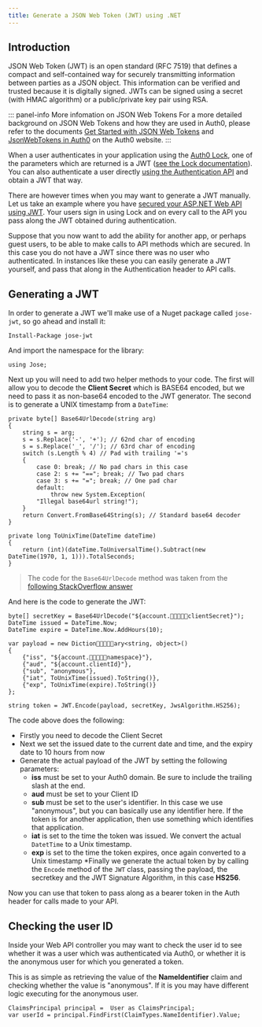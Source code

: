 ```yaml
---
title: Generate a JSON Web Token (JWT) using .NET
---
```


## Introduction 

JSON Web Token (JWT) is an open standard (RFC 7519) that defines a compact and self-contained way for securely transmitting information between parties as a JSON object. This information can be verified and trusted because it is digitally signed. JWTs can be signed using a secret (with HMAC algorithm) or a public/private key pair using RSA.

::: panel-info More infomation on JSON Web Tokens
For a more detailed background on JSON Web Tokens and how they are used in Auth0, please refer to the documents [Get Started with JSON Web Tokens](https://auth0.com/learn/json-web-tokens/) and [JsonWebTokens in Auth0](https://auth0.com/docs/jwt) on the Auth0 website.
:::

When a user authenticates in your application using the [Auth0 Lock](https://auth0.com/lock), one of the parameters which are returned is a JWT ([see the Lock documentation](https://auth0.com/docs/libraries/lock)). You can also authenticate a user directly [using the Authentication API](https://auth0.com/docs/auth-api#!#post--oauth-ro) and obtain a JWT that way.

There are however times when you may want to generate a JWT manually. Let us take an example where you have [secured your ASP.NET Web API using JWT](https://auth0.com/docs/quickstart/backend/webapi-owin/). Your users sign in using Lock and on every call to the API you pass along the JWT obtained during authentication.

Suppose that you now want to add the ability for another app, or perhaps guest users, to be able to make calls to API methods which are secured. In this case you do not have a JWT since there was no user who authenticated. In instances like these you can easily generate a JWT yourself, and pass that along in the Authentication header to API calls.	

## Generating a JWT

In order to generate a JWT we'll make use of a Nuget package called `jose-jwt`, so go ahead and install it:

```
Install-Package jose-jwt
```

And import the namespace for the library:

```
using Jose;
```

Next up you will need to add two helper methods to your code. The first will allow you to decode the **Client Secret** which is BASE64 encoded, but we need to pass it as non-base64 encoded to the JWT generator. The second is to generate a UNIX timestamp from a `DateTime`:

```
private byte[] Base64UrlDecode(string arg){    string s = arg;    s = s.Replace('-', '+'); // 62nd char of encoding    s = s.Replace('_', '/'); // 63rd char of encoding    switch (s.Length % 4) // Pad with trailing '='s    {        case 0: break; // No pad chars in this case        case 2: s += "=="; break; // Two pad chars        case 3: s += "="; break; // One pad char        default:            throw new System.Exception(        "Illegal base64url string!");    }    return Convert.FromBase64String(s); // Standard base64 decoder}private long ToUnixTime(DateTime dateTime){    return (int)(dateTime.ToUniversalTime().Subtract(new DateTime(1970, 1, 1))).TotalSeconds;}
```

> The code for the `Base64UrlDecode` method was taken from the [following StackOverflow answer](http://stackoverflow.com/a/33113820)

And here is the code to generate the JWT:

```
byte[] secretKey = Base64UrlDecode("${account.clientSecret}");DateTime issued = DateTime.Now;DateTime expire = DateTime.Now.AddHours(10);var payload = new Dictionary<string, object>(){    {"iss", "${account.namespace}"},    {"aud", "${account.clientId}"},    {"sub", "anonymous"},    {"iat", ToUnixTime(issued).ToString()},    {"exp", ToUnixTime(expire).ToString()}};            string token = JWT.Encode(payload, secretKey, JwsAlgorithm.HS256);```

The code above does the following:

* Firstly you need to decode the Client Secret
* Next we set the issued date to the current date and time, and the expiry date to 10 hours from now
* Generate the actual payload of the JWT by setting the following parameters:
	* **iss** must be set to your Auth0 domain. Be sure to include the trailing slash at the end.
	*  **aud** must be set to your Client ID
	*  **sub** must be set to the user's identifier. In this case we use "anonymous", but you can basically use any identifier here. If the token is for another application, then use something which identifies that application.
	* **iat** is set to the time the token was issued. We convert the actual `DatetTime` to a Unix timestamp.
	* **exp** is set to the time the token expires, once again converted to a Unix timestamp
*Finally we generate the actual token by by calling the `Encode` method of the `JWT` class, passing the payload, the secretkey and the JWT Signature Algorithm, in this case **HS256**.

Now you can use that token to pass along as a bearer token in the Auth header for calls made to your API.

## Checking the user ID

Inside your Web API controller you may want to check the user id to see whether it was a user which was authenticated via Auth0, or whether it is the anonymous user for which you generated a token.

This is as simple as retrieving the value of the **NameIdentifier** claim and checking whether the value is "anonymous". If it is you may have different logic executing for the anonymous user.

```
ClaimsPrincipal principal =  User as ClaimsPrincipal;var userId = principal.FindFirst(ClaimTypes.NameIdentifier).Value;```
